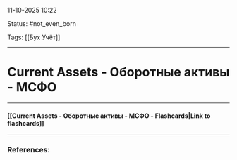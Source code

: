 
11-10-2025 10:22

Status: #not_even_born 

Tags: [[Бух Учёт]] 

---
# Current Assets - Оборотные активы - МСФО


----
#### [[Current Assets - Оборотные активы - МСФО - Flashcards|Link to flashcards]]



---
### References:

